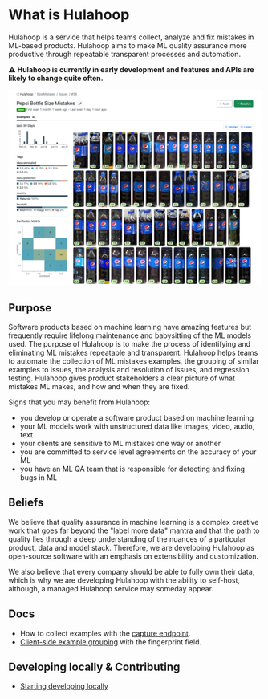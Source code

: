 # What is Hulahoop

Hulahoop is a service that helps teams collect, analyze and fix mistakes in ML-based products. Hulahoop aims to make ML quality assurance more productive through repeatable transparent processes and automation.

**⚠️ Hulahoop is currently in early development and features and APIs are likely to change quite often.**

![Screenshot](./docs/screens/issue_detail.png)

## Purpose

Software products based on machine learning have amazing features but frequently require lifelong maintenance and babysitting of the ML models used.
The purpose of Hulahoop is to make the process of identifying and eliminating ML mistakes repeatable and transparent.
Hulahoop helps teams to automate the collection of ML mistakes examples, the grouping of similar examples to issues, the analysis and resolution of issues, and regression testing.
Hulahoop gives product stakeholders a clear picture of what mistakes ML makes, and how and when they are fixed.

Signs that you may benefit from Hulahoop:

- you develop or operate a software product based on machine learning
- your ML models work with unstructured data like images, video, audio, text
- your clients are sensitive to ML mistakes one way or another
- you are committed to service level agreements on the accuracy of your ML
- you have an ML QA team that is responsible for detecting and fixing bugs in ML

## Beliefs

We believe that quality assurance in machine learning is a complex creative work that goes far beyond the "label more data" mantra and that the path to quality lies through a deep understanding of the nuances of a particular product, data and model stack. Therefore, we are developing Hulahoop as open-source software with an emphasis on extensibility and customization.

We also believe that every company should be able to fully own their data, which is why we are developing Hulahoop with the ability to self-host, although, a managed Hulahoop service may someday appear.

## Docs

- How to collect examples with the [capture endpoint](docs/capture.md).
- [Client-side example grouping](docs/fingerprint.md) with the fingerprint field.

## Developing locally & Contributing

- [Starting developing locally](docs/dev_start.md)
